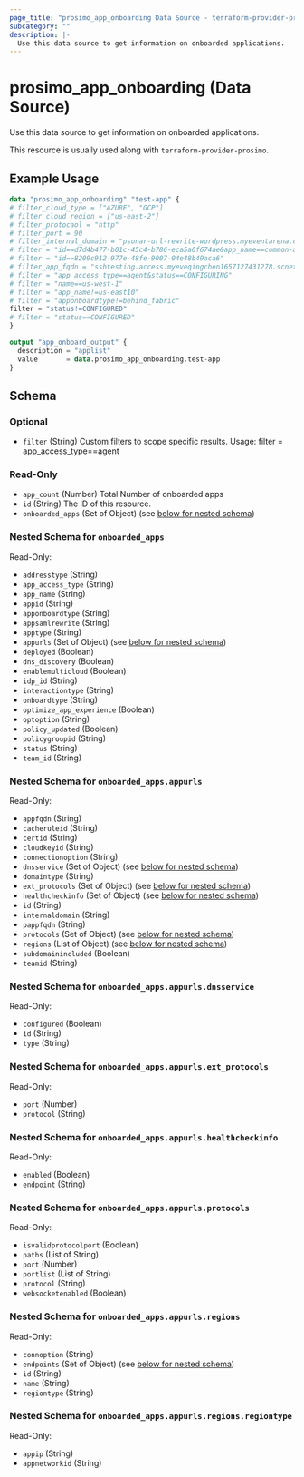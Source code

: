 ```yaml
---
page_title: "prosimo_app_onboarding Data Source - terraform-provider-prosimo"
subcategory: ""
description: |-
  Use this data source to get information on onboarded applications.
---
```


# prosimo_app_onboarding (Data Source)

Use this data source to get information on onboarded applications.

This resource is usually used along with `terraform-provider-prosimo`.



## Example Usage

```terraform
data "prosimo_app_onboarding" "test-app" {
# filter_cloud_type = ["AZURE", "GCP"]
# filter_cloud_region = ["us-east-2"]
# filter_protocaol = "http"
# filter_port = 90
# filter_internal_domain = "psonar-url-rewrite-wordpress.myeventarena.com"
# filter = "id==d7d4b477-b01c-45c4-b786-eca5a0f674ae&app_name==common-app"
# filter = "id==8209c912-977e-48fe-9007-04e48b49aca6"
# filter_app_fqdn = "sshtesting.access.myeveqingchen1657127431278.scnetworkers.info"
# filter = "app_access_type==agent&status==CONFIGURING"
# filter = "name==us-west-1"
# filter = "app_name!=us-east10"
# filter = "apponboardtype!=behind_fabric"
filter = "status!=CONFIGURED"
# filter = "status==CONFIGURED"
}

output "app_onboard_output" {
  description = "applist"
  value       = data.prosimo_app_onboarding.test-app
}
```

<!-- schema generated by tfplugindocs -->
## Schema

### Optional

- `filter` (String) Custom filters to scope specific results. Usage: filter = app_access_type==agent

### Read-Only

- `app_count` (Number) Total Number of onboarded apps
- `id` (String) The ID of this resource.
- `onboarded_apps` (Set of Object) (see [below for nested schema](#nestedatt--onboarded_apps))

<a id="nestedatt--onboarded_apps"></a>
### Nested Schema for `onboarded_apps`

Read-Only:

- `addresstype` (String)
- `app_access_type` (String)
- `app_name` (String)
- `appid` (String)
- `apponboardtype` (String)
- `appsamlrewrite` (String)
- `apptype` (String)
- `appurls` (Set of Object) (see [below for nested schema](#nestedobjatt--onboarded_apps--appurls))
- `deployed` (Boolean)
- `dns_discovery` (Boolean)
- `enablemulticloud` (Boolean)
- `idp_id` (String)
- `interactiontype` (String)
- `onboardtype` (String)
- `optimize_app_experience` (Boolean)
- `optoption` (String)
- `policy_updated` (Boolean)
- `policygroupid` (String)
- `status` (String)
- `team_id` (String)

<a id="nestedobjatt--onboarded_apps--appurls"></a>
### Nested Schema for `onboarded_apps.appurls`

Read-Only:

- `appfqdn` (String)
- `cacheruleid` (String)
- `certid` (String)
- `cloudkeyid` (String)
- `connectionoption` (String)
- `dnsservice` (Set of Object) (see [below for nested schema](#nestedobjatt--onboarded_apps--appurls--dnsservice))
- `domaintype` (String)
- `ext_protocols` (Set of Object) (see [below for nested schema](#nestedobjatt--onboarded_apps--appurls--ext_protocols))
- `healthcheckinfo` (Set of Object) (see [below for nested schema](#nestedobjatt--onboarded_apps--appurls--healthcheckinfo))
- `id` (String)
- `internaldomain` (String)
- `pappfqdn` (String)
- `protocols` (Set of Object) (see [below for nested schema](#nestedobjatt--onboarded_apps--appurls--protocols))
- `regions` (List of Object) (see [below for nested schema](#nestedobjatt--onboarded_apps--appurls--regions))
- `subdomainincluded` (Boolean)
- `teamid` (String)

<a id="nestedobjatt--onboarded_apps--appurls--dnsservice"></a>
### Nested Schema for `onboarded_apps.appurls.dnsservice`

Read-Only:

- `configured` (Boolean)
- `id` (String)
- `type` (String)


<a id="nestedobjatt--onboarded_apps--appurls--ext_protocols"></a>
### Nested Schema for `onboarded_apps.appurls.ext_protocols`

Read-Only:

- `port` (Number)
- `protocol` (String)


<a id="nestedobjatt--onboarded_apps--appurls--healthcheckinfo"></a>
### Nested Schema for `onboarded_apps.appurls.healthcheckinfo`

Read-Only:

- `enabled` (Boolean)
- `endpoint` (String)


<a id="nestedobjatt--onboarded_apps--appurls--protocols"></a>
### Nested Schema for `onboarded_apps.appurls.protocols`

Read-Only:

- `isvalidprotocolport` (Boolean)
- `paths` (List of String)
- `port` (Number)
- `portlist` (List of String)
- `protocol` (String)
- `websocketenabled` (Boolean)


<a id="nestedobjatt--onboarded_apps--appurls--regions"></a>
### Nested Schema for `onboarded_apps.appurls.regions`

Read-Only:

- `connoption` (String)
- `endpoints` (Set of Object) (see [below for nested schema](#nestedobjatt--onboarded_apps--appurls--regions--endpoints))
- `id` (String)
- `name` (String)
- `regiontype` (String)

<a id="nestedobjatt--onboarded_apps--appurls--regions--endpoints"></a>
### Nested Schema for `onboarded_apps.appurls.regions.regiontype`

Read-Only:

- `appip` (String)
- `appnetworkid` (String)


